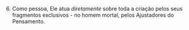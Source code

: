 ﻿6. Como pessoa, Ele atua <I>diretamente</I> sobre toda a criação pelos seus fragmentos exclusivos - no homem mortal, pelos Ajustadores do Pensamento.
